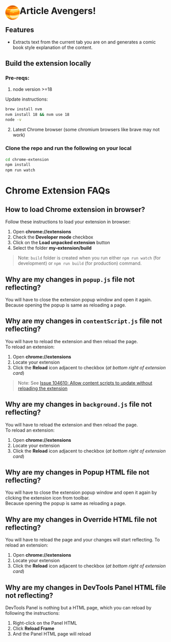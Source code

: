# <img src="public/icons/icon_48.png" width="45" align="left"> Article Avengers!

## Features

- Extracts text from the current tab you are on and generates a comic book style explanation of the content.

## Build the extension locally

### Pre-reqs:

1. node version >=18

  Update instructions:

  ```bash
  brew install nvm
  nvm install 18 && nvm use 18
  node -v
  ```

2. Latest Chrome browser (some chromium browsers like brave may not work)



### Clone the repo and run the following on your local

```bash
cd chrome-extension
npm install
npm run watch
```


# Chrome Extension FAQs

## How to load Chrome extension in browser?

Follow these instructions to load your extension in browser:
1. Open **chrome://extensions**
2. Check the **Developer mode** checkbox
3. Click on the **Load unpacked extension** button
4. Select the folder **my-extension/build**

> Note: `build` folder is created when you run either `npm run watch` (for development) or `npm run build` (for production) command.

## Why are my changes in `popup.js` file not reflecting?
You will have to close the extension popup window and open it again.<br>
Because opening the popup is same as reloading a page.

## Why are my changes in `contentScript.js` file not reflecting?
You will have to reload the extension and then reload the page.<br>
To reload an extension:
1. Open **chrome://extensions**
2. Locate your extension
3. Click the **Reload** icon adjacent to checkbox (_at bottom right of extension card_)

> Note: See [Issue 104610: Allow content scripts to update without reloading the extension](https://bugs.chromium.org/p/chromium/issues/detail?id=104610)

## Why are my changes in `background.js` file not reflecting?
You will have to reload the extension and then reload the page.<br>
To reload an extension:
1. Open **chrome://extensions**
2. Locate your extension
3. Click the **Reload** icon adjacent to checkbox (_at bottom right of extension card_)

## Why are my changes in Popup HTML file not reflecting?
You will have to close the extension popup window and open it again by clicking the extension icon from toolbar.<br>
Because opening the popup is same as reloading a page.

## Why are my changes in Override HTML file not reflecting?
You will have to reload the page and your changes will start reflecting.
To reload an extension:
1. Open **chrome://extensions**
2. Locate your extension
3. Click the **Reload** icon adjacent to checkbox (_at bottom right of extension card_)

## Why are my changes in DevTools Panel HTML file not reflecting?
DevTools Panel is nothing but a HTML page, which you can reload by following the instructions:
1. Right-click on the Panel HTML
2. Click **Reload Frame**
3. And the Panel HTML page will reload
